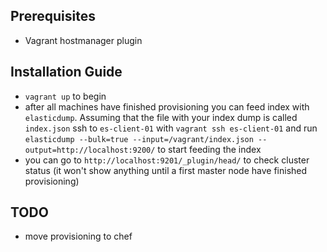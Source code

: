 ## Prerequisites
- Vagrant hostmanager plugin

## Installation Guide
- `vagrant up` to begin
- after all machines have finished provisioning you can feed index with `elasticdump`. Assuming that the file with your index dump is called `index.json` ssh to `es-client-01` with `vagrant ssh es-client-01` and run 
`elasticdump --bulk=true --input=/vagrant/index.json --output=http://localhost:9200/` 
to start feeding the index
- you can go to `http://localhost:9201/_plugin/head/` to check cluster status (it won't show anything until a first master node have finished provisioning)

## TODO
- move provisioning to chef
